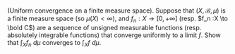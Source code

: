 (Uniform convergence on a finite measure space). Suppose that $(X, \mathcal{B}, \mu)$ is a finite measure space (so $\mu(X) < \infty$), and $f_n : X \to [0, +\infty]$ (resp. $f_n :X \to \bold C$) are a sequence of unsigned measurable functions (resp. absolutely integrable functions) that converge uniformly to a limit $f$. Show that $\int _X f_n\ d\mu$ converges to $\int _X f\ d\mu$.